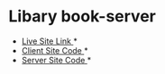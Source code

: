 # Libary book-server <br /> 
* [Live Site Link ]([https://e-book-redux.netlify.app/](https://quiet-fairy-f4b873.netlify.app/))* <br />
* [Client Site Code ]([https://github.com/ripassorker2/redux-assignment](https://github.com/ojitdebnathfreelancer/a5Libary-book-client.git))* <br />
* [Server Site Code ]([https://github.com/ripassorker2/E-book-server](https://github.com/ojitdebnathfreelancer/a5-libary-book-server.git)https://github.com/ojitdebnathfreelancer/a5-libary-book-server.git)* <br />
